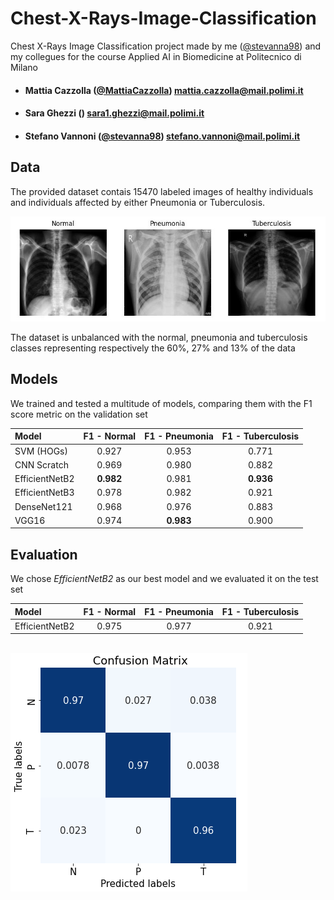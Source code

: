 # Chest-X-Rays-Image-Classification
Chest X-Rays Image Classification project made by me ([@stevanna98](https://github.com/stevanna98)) and my collegues for the course Applied AI in Biomedicine at Politecnico di Milano
- ####  Mattia Cazzolla  ([@MattiaCazzolla](https://github.com/MattiaCazzolla)) mattia.cazzolla@mail.polimi.it
- ####  Sara Ghezzi () sara1.ghezzi@mail.polimi.it
- ####  Stefano Vannoni ([@stevanna98](https://github.com/stevanna98)) stefano.vannoni@mail.polimi.it

## Data
The provided dataset contais 15470 labeled images of healthy individuals and individuals affected by either Pneumonia or Tuberculosis.

<p align="center">
<img src="/imgs/classes.jpeg" alt="">
</p>

The dataset is unbalanced with the normal, pneumonia and tuberculosis classes representing respectively the 60%, 27% and 13% of the data

## Models

We trained and tested a multitude of models, comparing them with the F1 score metric on the validation set

| Model | F1 - Normal | F1 - Pneumonia | F1 - Tuberculosis | 
|:-----------|:----------------------:|:--:|:--:|
| SVM (HOGs) | 0.927 | 0.953 | 0.771 |
| CNN Scratch | 0.969 | 0.980 | 0.882 |
| EfficientNetB2 | **0.982** | 0.981 | **0.936** |
| EfficientNetB3 | 0.978 | 0.982 | 0.921 |
| DenseNet121 | 0.968 | 0.976 | 0.883 |
| VGG16 | 0.974 | **0.983** | 0.900 |

## Evaluation

We chose *EfficientNetB2* as our best model and we evaluated it on the test set

| Model | F1 - Normal | F1 - Pneumonia | F1 - Tuberculosis | 
|:-----------|:----------------------:|:--:|:--:|
| EfficientNetB2 | 0.975 | 0.977 | 0.921 |

<br>
<img src="/imgs/cm.png" alt="">

